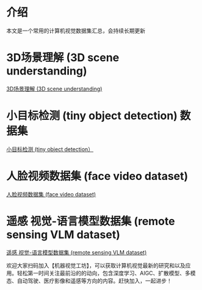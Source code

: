 
# 介绍
本文是一个常用的计算机视觉数据集汇总，会持续长期更新

# ​3D场景理解 (3D scene understanding)

[​3D场景理解 (3D scene understanding)](https://github.com/visioncraft2/cv_dataset/blob/main//3D_scene_understanding.md)


# 小目标检测 (tiny object detection) 数据集

[小目标检测 (tiny object detection）](https://github.com/visioncraft2/cv_dataset/blob/main/tiny_object_detection.md)

# 人脸视频数据集 (face video dataset)

[人脸视频数据集 (face video dataset)](https://github.com/visioncraft2/cv_dataset/blob/main/face_video_dataset.md)


# 遥感 视觉-语言模型数据集 (remote sensing VLM dataset)

[遥感 视觉-语言模型数据集 (remote sensing VLM dataset)](https://github.com/visioncraft2/cv_dataset/blob/main/remote_sensing_vlm.md)

欢迎大家扫码加入【机器视觉工坊】，可以获取计算机视觉最新的研究和以及应用。轻松第一时间关注最前沿的的动向，包含深度学习、AIGC、扩散模型、多模态、自动驾驶、医疗影像和遥感等方向的内容。赶快加入，一起进步！


